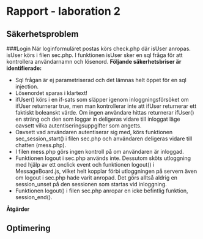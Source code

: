 # Rapport - laboration 2

## Säkerhetsproblem

###Login
När loginformuläret postas körs check.php där isUser anropas. isUser körs i filen sec.php. I funktionen isUser sker en sql fråga för att
kontrollera användarnamn och lösenord. __Följande säkerhetsbriser är identifierade:__

 * Sql frågan är ej parametriserad och det lämnas helt öppet för en sql injection.
 * Lösenordet sparas i klartext!
 * ifUser() körs i en if-sats som släpper igenom inloggningsförsöket om ifUser returnerar true, men man kontrollerar inte att ifUser
   returnerar ett faktiskt boleanskt värde. Om ingen användare hittas returnerar ifUser() en sträng och den som loggar in deligeras vidare
   till inloggat läge oavsett vilka autentiseringsuppgifter som angetts.
 * Oavsett vad användaren autentiserar sig med, körs funktionen sec_session_start() i filen sec.php och användaren deligeras vidare till
   chatten (mess.php).
 * I filen mess.php görs ingen kontroll på om användaren är inloggad.
 * Funktionen logout i sec.php används inte. Dessutom sköts utloggning med hjälp av ett onclick event och funktionen logout() i MessageBoard.js,
   vilket helt kopplar förbi utloggningen på servern även om logout i sec.php hade varit anropad. Det görs alltså aldrig en session_unset på
   den sessionen som startas vid inloggning.
 * Funktionen logout() i filen sec.php anropar en icke befintlig funktion, session_end().
 
 
 __Åtgärder__
 

## Optimering

